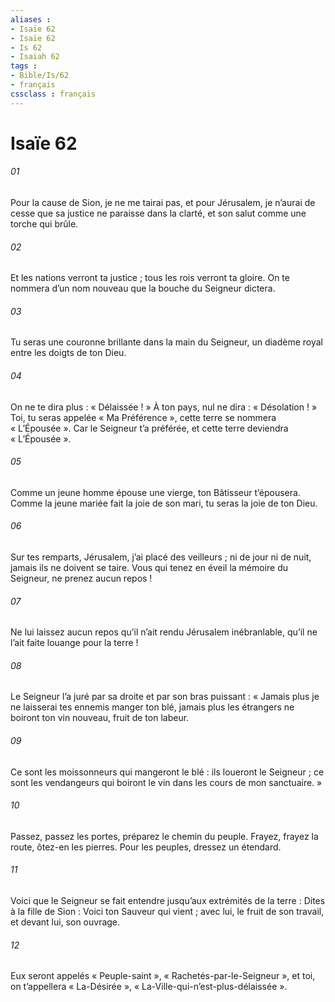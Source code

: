 ```yaml
---
aliases : 
- Isaïe 62
- Isaïe 62
- Is 62
- Isaiah 62
tags : 
- Bible/Is/62
- français
cssclass : français
---
```


# Isaïe 62

###### 01
Pour la cause de Sion, je ne me tairai pas,
et pour Jérusalem, je n’aurai de cesse
que sa justice ne paraisse dans la clarté,
et son salut comme une torche qui brûle.
###### 02
Et les nations verront ta justice ;
tous les rois verront ta gloire.
On te nommera d’un nom nouveau
que la bouche du Seigneur dictera.
###### 03
Tu seras une couronne brillante
dans la main du Seigneur,
un diadème royal
entre les doigts de ton Dieu.
###### 04
On ne te dira plus : « Délaissée ! »
À ton pays, nul ne dira : « Désolation ! »
Toi, tu seras appelée « Ma Préférence »,
cette terre se nommera « L’Épousée ».
Car le Seigneur t’a préférée,
et cette terre deviendra « L’Épousée ».
###### 05
Comme un jeune homme épouse une vierge,
ton Bâtisseur t’épousera.
Comme la jeune mariée fait la joie de son mari,
tu seras la joie de ton Dieu.
###### 06
Sur tes remparts, Jérusalem, j’ai placé des veilleurs ;
ni de jour ni de nuit, jamais ils ne doivent se taire.
Vous qui tenez en éveil la mémoire du Seigneur,
ne prenez aucun repos !
###### 07
Ne lui laissez aucun repos
qu’il n’ait rendu Jérusalem inébranlable,
qu’il ne l’ait faite louange pour la terre !
###### 08
Le Seigneur l’a juré par sa droite
et par son bras puissant :
« Jamais plus je ne laisserai tes ennemis
manger ton blé,
jamais plus les étrangers ne boiront ton vin nouveau,
fruit de ton labeur.
###### 09
Ce sont les moissonneurs qui mangeront le blé :
ils loueront le Seigneur ;
ce sont les vendangeurs qui boiront le vin
dans les cours de mon sanctuaire. »
###### 10
Passez, passez les portes,
préparez le chemin du peuple.
Frayez, frayez la route, ôtez-en les pierres.
Pour les peuples, dressez un étendard.
###### 11
Voici que le Seigneur se fait entendre
jusqu’aux extrémités de la terre :
Dites à la fille de Sion :
Voici ton Sauveur qui vient ;
avec lui, le fruit de son travail,
et devant lui, son ouvrage.
###### 12
Eux seront appelés « Peuple-saint »,
« Rachetés-par-le-Seigneur »,
et toi, on t’appellera « La-Désirée »,
« La-Ville-qui-n’est-plus-délaissée ».
